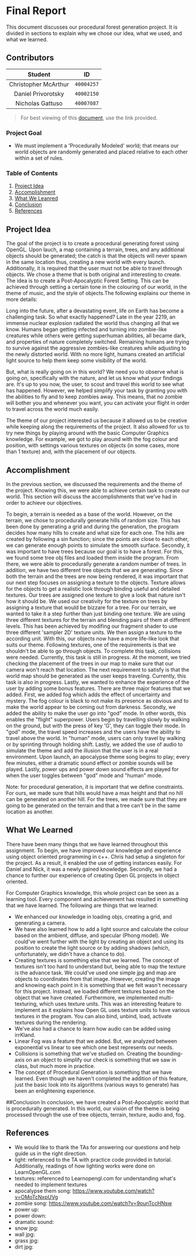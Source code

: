 # Final Report
This document discusses our procedural forest generation project. It is divided in sections to explain why we chose our idea, what we used, and what we learned.

## Contributors
**Student** | **ID**
:---:| ---
Christopher McArthur | `40004257`
Daniel Privorotsky | `40002150`
Nicholas Gattuso | `40007087`

> For best viewing of this [document](https://github.com/prince-chrismc/Computer-Graphics-Project/blob/master/docs/final_Report.md), use the link provided.

### Project Goal
- We must implement a 'Procedurally Modeled' world; that means our world objects are randomly generated and placed relative to each other within a set of rules.

### Table of Contents
1. [Project Idea](#Project-Idea)
2. [Accomplishment](#Accomplishment)
3. [What We Leanred](#What-We-Learned)
4. [Conclusion](#Conclusion)
5. [References](#References)

## Project Idea
The goal of the project is to create a procedural generating forest using OpenGL. Upon lauch, a map containing a terrain, trees, and any additional objects should be generated; the catch is that the objects will never spawn in the same location thus, creating a new world with every launch. Additionally, it is required that the user must not be able to travel through objects.
We chose a theme that is both original and interesting to create. The idea is to create a Post-Apocalyptic Forest Setting. This can be achieved through setting a certain tone in the colouring of our world, in the theme of music, and the style of objects.The following explains our theme in more details:

Long into the future, after a devastating event, life on Earth has become a challenging task. So what exactly happened? Late in the year 2219, an immense nuclear explosion radiated the world thus changing all that we know. Humans began getting infected and turning into zombie-like creatures while others were getting superhuman abilities, all became dark, and properties of nature completely switched. Remaining humans are trying to survive against the aggressive zombies-like creatures while adjusting to the newly distorted world. With no more light, humans created an artificial light source to help them keep some visibility of the world.

But, what is really going on in this world? We need you to observe what is going on, specifically with the nature, and let us know what your findings are. It's up to you now, the user, to scout and travel this world to see what has happened. However, we helped simplify your task by granting you with the abilities to fly and to keep zombies away. This means, that no zombie will bother you and whenever you want, you can activate your flight in order to travel across the world much easily.

The theme of our project interested us because it allowed us to be creative while keeping along the requirements of the project. It also allowed for us to try new things by playing around with the basic Computer Graphics knowledge. For example, we got to play around with the fog colour and position, with settings various textures on objects (in some cases, more than 1 texture) and, with the placement of our objects.

## Accomplishment
In the previous section, we discussed the requirements and the theme of the project. Knowing this, we were able to achieve certain task to create our world. This section will discuss the accomplishments that we've had in order to achieve our objectives.

To begin, a terrain is needed as a base of the world. However, on the terrain, we chose to procedurally generate hills of random size. This has been done by generating a grid and during the generation, the program decides how many hills to create and what size for each one. The hills are created by following a sin function; since the points are close to each other, we can generate enough points to simulate the smooth surface. 
Secondly, it was important to have trees because our goal is to have a forest. For this, we found some tree obj files and loaded them inside the program. From there, we were able to procedurally generate a random number of trees. In addition, we have two different tree objects that we are generating.
Since both the terrain and the trees are now being rendered, it was important that our next step focuses on assigning a texture to the objects. Texture allows for the objects to get a realistic look through binding useful and detailed textures. Our trees are assigned one texture to give a look that nature isn't how it should be. We used our creativity for the texture on trees by assigning a texture that would be bizzare for a tree. For our terrain, we wanted to take it a step further than just binding one texture. We are using three different textures for the terrain and blending pairs of them at different levels. This has been achieved by modifing our fragment shader to use three different 'sampler 2D' texture units. We then assign a texture to the according unit. With this, our objects now have a more life-like look that suits our theme.
Following textures, one of the requirements is that we shouldn't be able to go through objects. To complete this task, collisions were needed. Currently, this task is still in progress. At the moment, we tried checking the placement of the trees in our map to make sure that our camera won't reach that location. 
The next requirement to satisfy is that the world map should be generated as the user keeps traveling. Currently, this task is also in progress. 
Lastly, we wanted to enhance the experience of the user by adding some bonus features. There are three major features that we added. First, we added fog which adds the effect of uncertainty and mystery. The fog colour is black to not make its presence as obvious and to make the world appear to be coming out from darkness. Secondly, we added the ability to make the user go into "god" mode. In other words, this enables the "flight" superpower. Users begin by travelling slowly by walking on the ground, but with the press of key 'G', they can toggle their mode. In "god" mode, the travel speed increases and the users have the ability to travel above the world. In "human" mode, users can only travel by walking or by sprinting through holding shift. Lastly, we added the use of audio to simulate the theme and add the illusion that the user is in a real environment. Upon launch, an apocalypse theme song begins to play; every few minutes, either a dramatic sound effect or zombie sounds will be played. Lastly, power ups and power down sound effects are played for when the user toggles between "god" mode and "human" mode.

Note: for procedural generation, it is important that we define constraints. For ours, we made sure that hills would have a max height and that no hill can be generated on another hill. For the trees, we made sure that they are going to be generated on the terrain and that a tree can't be in the same location as another.

## What We Learned
There have been many things that we have learned throughout this assignment. To begin, we have improved our knowledge and experience using object oriented programming in c++. Chris had setup a singleton for the project. As a result, it enabled the use of getting instances easily. For Daniel and Nick, it was a newly gained knowledge. Secondly, we had a chance to further our experience of creating Open GL projects in object oriented. 

For Computer Graphics knowledge, this whole project can be seen as a learning tool. Every component and achievement has resulted in something that we have learned. The following are things that we learned:
- We enhanced our knowledge in loading objs, creating a grid, and generating a camera. 
- We have also learned how to add a light source and calculate the colour based on the ambient, diffuse, and specular (Phong model). We could've went further with the light by creating an object and using its position to create the light source or by adding shadows (which, unfortunately, we didn't have a chance to do). 
- Creating textures is something else that we learned. The concept of textures isn't too hard to understand but, being able to map the texture is the advance task. We could've used one simple jpg and map are objects to coordinates from that image. However, creating the image and knowing each point in it is something that we felt wasn't necessary for this project. Instead, we loaded different textures based on the object that we have created. Furthermore, we implemented multi-texturing, which uses texture units. This was an interesting feature to implement as it explains how Open GL uses texture units to have various textures in the program. You can also bind, unbind, load, activate textures during the rendering. 
- We've also had a chance to learn how audio can be added using irrKland.
- Linear Fog was a feature that we added. But, we analyzed between exponential vs linear to see which one best represents our needs.
- Collisions is something that we've studied on. Creating the bounding-axis on an object to simplify our check is something that we saw in class, but much more in practice. 
- The concept of Procedural Generation is something that we have learned. Even though we haven't completed the addition of this feature, just the basic look into its algorithms (various ways to generate) has been an enlightening experience. 

##Conclusion
In conclusion, we have created a Post-Apocalyptic world that is procedurally generated. In this world, our vision of the theme is being processed through the use of tree objects, terrain, texture, audio and, fog. 

## References
- We would like to thank the TAs for answering our questions and help guide us in the right direction. 
- light: referenced to the TA with practice code provided in tutorial. Additionally, readings of how lighting works were done on LearnOpenGL.com
- textures: referenced to Learnopengl.com for understanding what's needed to implement textures
- apocalypse them song: https://www.youtube.com/watch?v=OMoTcNxpUVg
- zombie song: https://www.youtube.com/watch?v=9ounTccHNsw
- power up:
- power down:
- dramatic sound: 
- snow jpg:
- wall jpg:
- grass jpg:
- dirt jpg:


